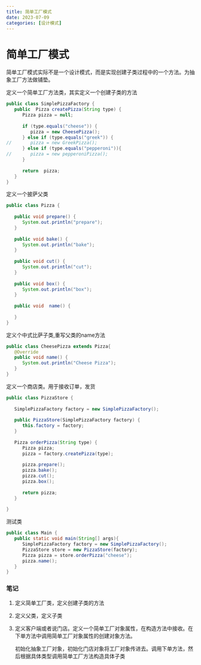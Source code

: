 ```yaml
---
title: 简单工厂模式
date: 2023-07-09
categories: [设计模式]
---
```


# 简单工厂模式

简单工厂模式实际不是一个设计模式，而是实现创建子类过程中的一个方法。为抽象工厂方法做铺垫。

定义一个简单工厂方法类，其实定义一个创建子类的方法

```java
public class SimplePizzaFactory {
   public  Pizza createPizza(String type) {
      Pizza pizza = null;
      
      if (type.equals("cheese")) {
         pizza = new CheesePizza();
      } else if (type.equals("greek")) {
//       pizza = new GreekPizza();
      } else if (type.equals("pepperoni")){
//       pizza = new pepperoniPizza();
      }
      
      return  pizza;
   }
}
```

定义一个披萨父类

```java
public class Pizza {
   
   public void prepare() {
      System.out.println("prepare");
   }
   
   public void bake() {
      System.out.println("bake");
   }
   
   public void cut() {
      System.out.println("cut");
   }
   
   public void box() {
      System.out.println("box");
   }
   
   public void  name() {
   
   }
}
```

定义个中式比萨子类,重写父类的name方法

```java
public class CheesePizza extends Pizza{
   @Override
   public void name() {
      System.out.println("Cheese Pizza");
   }
}
```

定义一个商店类。用于接收订单，发货

```java
public class PizzaStore {
   
   SimplePizzaFactory factory = new SimplePizzaFactory();
   
   public PizzaStore(SimplePizzaFactory factory) {
      this.factory = factory;
   }
   
   Pizza orderPizza(String type) {
      Pizza pizza;
      pizza = factory.createPizza(type);
      
      pizza.prepare();
      pizza.bake();
      pizza.cut();
      pizza.box();
      
      return pizza;
   }
   
}
```

测试类

```java
public class Main {
   public static void main(String[] args){
      SimplePizzaFactory factory = new SimplePizzaFactory();
      PizzaStore store = new PizzaStore(factory);
      Pizza pizza = store.orderPizza("cheese");
      pizza.name();
   }
}
```

### 笔记

1. 定义简单工厂类，定义创建子类的方法

2. 定义父类，定义子类

3. 定义客户端或者说门店。定义一个简单工厂对象属性，在构造方法中接收。在下单方法中调用简单工厂对象属性的创建对象方法。

   初始化抽象工厂对象，初始化门店对象将工厂对象传进去。调用下单方法，然后根据具体类型调用简单工厂方法构造具体子类